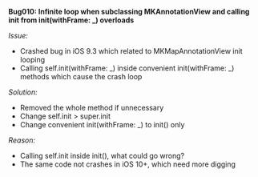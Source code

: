 **Bug010: Infinite loop when subclassing MKAnnotationView and calling init from init(withFrame: _) overloads**

_Issue:_
- Crashed bug in iOS 9.3 which related to MKMapAnnotationView init looping
- Calling self.init(withFrame: _) inside convenient init(withFrame: _) methods which cause the crash loop

_Solution:_
- Removed the whole method if unnecessary
- Change self.init > super.init 
- Change convenient init(withFrame: _) to init() only

_Reason:_
- Calling self.init inside init(), what could go wrong?
- The same code not crashes in iOS 10+, which need more digging 